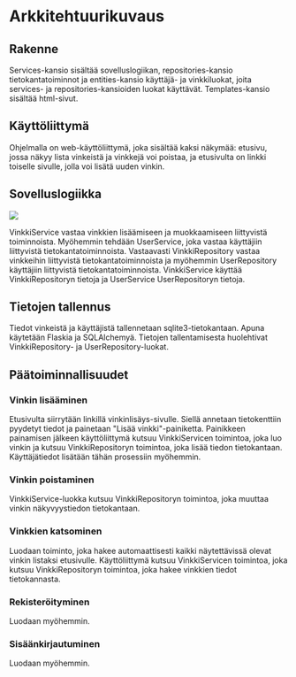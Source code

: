 # Arkkitehtuurikuvaus
## Rakenne

Services-kansio sisältää sovelluslogiikan, repositories-kansio tietokantatoiminnot ja entities-kansio käyttäjä- ja vinkkiluokat, joita services- ja repositories-kansioiden luokat käyttävät. Templates-kansio sisältää html-sivut.

## Käyttöliittymä

Ohjelmalla on web-käyttöliittymä, joka sisältää kaksi näkymää: etusivu, jossa näkyy lista vinkeistä ja vinkkejä voi poistaa, ja etusivulta on linkki toiselle sivulle, jolla voi lisätä uuden vinkin.

## Sovelluslogiikka 

<img src="https://github.com/hhautajarvi/Ohtuminiprojekti/blob/master/dokumentaatio/kuvat/luokkakaavio.pdf">

VinkkiService vastaa vinkkien lisäämiseen ja muokkaamiseen liittyvistä toiminnoista. Myöhemmin tehdään UserService, joka vastaa käyttäjiin liittyvistä tietokantatoiminnoista. Vastaavasti VinkkiRepository vastaa vinkkeihin liittyvistä tietokantatoiminnoista ja myöhemmin UserRepository käyttäjiin liittyvistä tietokantatoiminnoista. VinkkiService käyttää VinkkiRepositoryn tietoja ja UserService UserRepositoryn tietoja.

## Tietojen tallennus

Tiedot vinkeistä ja käyttäjistä tallennetaan sqlite3-tietokantaan. Apuna käytetään Flaskia ja SQLAlchemyä. Tietojen tallentamisesta huolehtivat VinkkiRepository- ja UserRepository-luokat.

## Päätoiminnallisuudet

### Vinkin lisääminen

Etusivulta siirrytään linkillä vinkinlisäys-sivulle. Siellä annetaan tietokenttiin pyydetyt tiedot ja painetaan "Lisää vinkki"-painiketta. Painikkeen painamisen jälkeen käyttöliittymä kutsuu VinkkiServicen toimintoa, joka luo vinkin ja kutsuu VinkkiRepositoryn toimintoa, joka lisää tiedon tietokantaan. Käyttäjätiedot lisätään tähän prosessiin myöhemmin.

### Vinkin poistaminen

VinkkiService-luokka kutsuu VinkkiRepositoryn toimintoa, joka muuttaa vinkin näkyvyystiedon tietokantaan.

### Vinkkien katsominen

Luodaan toiminto, joka hakee automaattisesti kaikki näytettävissä olevat vinkin listaksi etusivulle. Käyttöliittymä kutsuu VinkkiServicen toimintoa, joka kutsuu VinkkiRepositoryn toimintoa, joka hakee vinkkien tiedot tietokannasta.

### Rekisteröityminen

Luodaan myöhemmin.

### Sisäänkirjautuminen

Luodaan myöhemmin.
